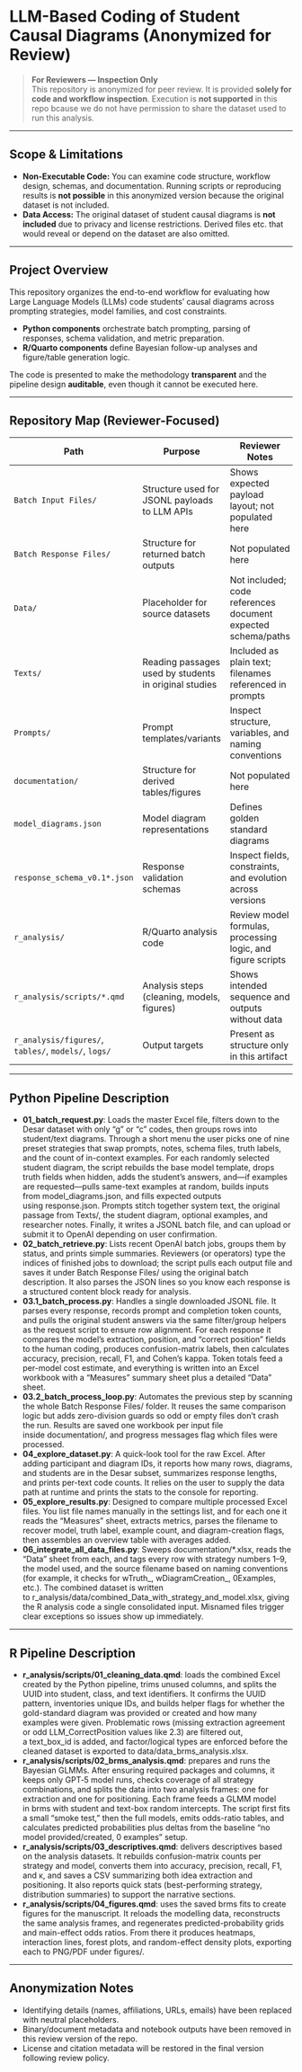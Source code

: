 # LLM-Based Coding of Student Causal Diagrams (Anonymized for Review)

> **For Reviewers — Inspection Only**  
> This repository is anonymized for peer review. It is provided **solely for code and workflow inspection**. Execution is **not supported** in this repo bcause we do not have permission to share the dataset used to run this analysis.

---

## Scope & Limitations

- **Non-Executable Code:** You can examine code structure, workflow design, schemas, and documentation. Running scripts or reproducing results is **not possible** in this anonymized version because the original dataset is not included.
- **Data Access:** The original dataset of student causal diagrams is **not included** due to privacy and license restrictions. Derived files etc. that would reveal or depend on the dataset are also omitted.

---

## Project Overview

This repository organizes the end-to-end workflow for evaluating how Large Language Models (LLMs) code students’ causal diagrams across prompting strategies, model families, and cost constraints.

- **Python components** orchestrate batch prompting, parsing of responses, schema validation, and metric preparation.  
- **R/Quarto components** define Bayesian follow-up analyses and figure/table generation logic.

The code is presented to make the methodology **transparent** and the pipeline design **auditable**, even though it cannot be executed here.

---

## Repository Map (Reviewer-Focused)

| Path | Purpose | Reviewer Notes |
| --- | --- | --- |
| `Batch Input Files/` | Structure used for JSONL payloads to LLM APIs | Shows expected payload layout; not populated here |
| `Batch Response Files/` | Structure for returned batch outputs | Not populated here |
| `Data/` | Placeholder for source datasets | Not included; code references document expected schema/paths |
| `Texts/` | Reading passages used by students in original studies | Included as plain text; filenames referenced in prompts |
| `Prompts/` | Prompt templates/variants | Inspect structure, variables, and naming conventions |
| `documentation/` | Structure for derived tables/figures | Not populated here |
| `model_diagrams.json` | Model diagram representations | Defines golden standard diagrams |
| `response_schema_v0.1*.json` | Response validation schemas | Inspect fields, constraints, and evolution across versions |
| `r_analysis/` | R/Quarto analysis code | Review model formulas, processing logic, and figure scripts |
| `r_analysis/scripts/*.qmd` | Analysis steps (cleaning, models, figures) | Shows intended sequence and outputs without data |
| `r_analysis/figures/`, `tables/`, `models/`, `logs/` | Output targets | Present as structure only in this artifact |

---

## Python Pipeline Description 

- **01_batch_request.py**: Loads the master Excel file, filters down to the Desar dataset with only “g” or “c” codes, then groups rows into student/text diagrams. Through a short menu the user picks one of nine preset strategies that swap prompts, notes, schema files, truth labels, and the count of in-context examples. For each randomly selected student diagram, the script rebuilds the base model template, drops truth fields when hidden, adds the student’s answers, and—if examples are requested—pulls same-text examples at random, builds inputs from model_diagrams.json, and fills expected outputs using response.json. Prompts stitch together system text, the original passage from Texts/, the student diagram, optional examples, and researcher notes. Finally, it writes a JSONL batch file, and can upload or submit it to OpenAI depending on user confirmation.
- **02_batch_retrieve.py**: Lists recent OpenAI batch jobs, groups them by status, and prints simple summaries. Reviewers (or operators) type the indices of finished jobs to download; the script pulls each output file and saves it under Batch Response Files/ using the original batch description. It also parses the JSON lines so you know each response is a structured content block ready for analysis.
- **03.1_batch_process.py**: Handles a single downloaded JSONL file. It parses every response, records prompt and completion token counts, and pulls the original student answers via the same filter/group helpers as the request script to ensure row alignment. For each response it compares the model’s extraction, position, and “correct position” fields to the human coding, produces confusion-matrix labels, then calculates accuracy, precision, recall, F1, and Cohen’s kappa. Token totals feed a per-model cost estimate, and everything is written into an Excel workbook with a “Measures” summary sheet plus a detailed “Data” sheet.
- **03.2_batch_process_loop.py**: Automates the previous step by scanning the whole Batch Response Files/ folder. It reuses the same comparison logic but adds zero-division guards so odd or empty files don’t crash the run. Results are saved one workbook per input file inside documentation/, and progress messages flag which files were processed.
- **04_explore_dataset.py**: A quick-look tool for the raw Excel. After adding participant and diagram IDs, it reports how many rows, diagrams, and students are in the Desar subset, summarizes response lengths, and prints per-text code counts. It relies on the user to supply the data path at runtime and prints the stats to the console for reporting.
- **05_explore_results.py**: Designed to compare multiple processed Excel files. You list file names manually in the settings list, and for each one it reads the “Measures” sheet, extracts metrics, parses the filename to recover model, truth label, example count, and diagram-creation flags, then assembles an overview table with averages added.
- **06_integrate_all_data_files.py**: Sweeps documentation/*.xlsx, reads the “Data” sheet from each, and tags every row with strategy numbers 1–9, the model used, and the source filename based on naming conventions (for example, it checks for wTruth_, wDiagramCreation_, 0Examples, etc.). The combined dataset is written to r_analysis/data/combined_Data_with_strategy_and_model.xlsx, giving the R analysis code a single consolidated input. Misnamed files trigger clear exceptions so issues show up immediately.

---

## R Pipeline Description

- **r_analysis/scripts/01_cleaning_data.qmd**: loads the combined Excel created by the Python pipeline, trims unused columns, and splits the UUID into student, class, and text identifiers. It confirms the UUID pattern, inventories unique IDs, and builds helper flags for whether the gold-standard diagram was provided or created and how many examples were given. Problematic rows (missing extraction agreement or odd LLM_CorrectPosition values like 2.3) are filtered out, a text_box_id is added, and factor/logical types are enforced before the cleaned dataset is exported to data/data_brms_analysis.xlsx.
- **r_analysis/scripts/02_brms_analysis.qmd**: prepares and runs the Bayesian GLMMs. After ensuring required packages and columns, it keeps only GPT‑5 model runs, checks coverage of all strategy combinations, and splits the data into two analysis frames: one for extraction  and one for positioning. Each frame feeds a GLMM model in brms with student and text-box random intercepts. The script first fits a small “smoke test,” then the full models, emits odds-ratio tables, and calculates predicted probabilities plus deltas from the baseline “no model provided/created, 0 examples” setup.
- **r_analysis/scripts/03_descriptives.qmd**: delivers descriptives based on the analysis datasets. It rebuilds confusion-matrix counts per strategy and model, converts them into accuracy, precision, recall, F1, and κ, and saves a CSV summarizing both idea extraction and positioning. It also reports quick stats (best-performing strategy, distribution summaries) to support the narrative sections.
- **r_analysis/scripts/04_figures.qmd**: uses the saved brms fits to create figures for the manuscript. It reloads the modelling data, reconstructs the same analysis frames, and regenerates predicted-probability grids and main-effect odds ratios. From there it produces heatmaps, interaction lines, forest plots, and random-effect density plots, exporting each to PNG/PDF under figures/.

---

## Anonymization Notes

- Identifying details (names, affiliations, URLs, emails) have been replaced with neutral placeholders.  
- Binary/document metadata and notebook outputs have been removed in this review version of the repo.  
- License and citation metadata will be restored in the final version following review policy.

